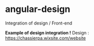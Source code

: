 # angular-design
Integration of design  / Front-end

**Example of design integration !**
Design : https://chassierpa.wixsite.com/website
